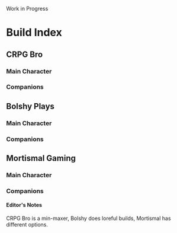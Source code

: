 Work in Progress

# Build Index

## CRPG Bro

### Main Character

### Companions

## Bolshy Plays

### Main Character

### Companions

## Mortismal Gaming

### Main Character

### Companions

#### Editor's Notes

CRPG Bro is a min-maxer, Bolshy does loreful builds, Mortismal has different options.
